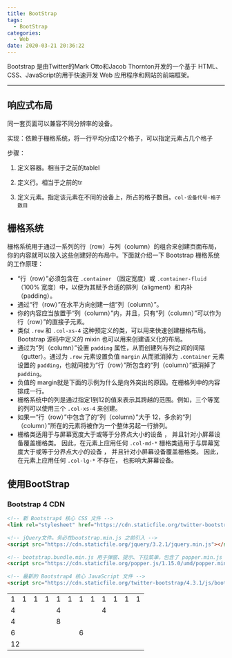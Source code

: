 ```yaml
---
title: BootStrap
tags:
  - BootStrap
categories:
  - Web
date: 2020-03-21 20:36:22
---
```



Bootstrap 是由Twitter的Mark Otto和Jacob Thornton开发的一个基于 HTML、CSS、JavaScript的用于快速开发 Web 应用程序和网站的前端框架。

---

## 响应式布局

同一套页面可以兼容不同分辨率的设备。

实现：依赖于栅格系统，将一行平均分成12个格子，可以指定元素占几个格子

步骤：

1. 定义容器。相当于之前的tableI

2. 定义行。相当于之前的tr

3. 定义元素。指定该元素在不同的设备上，所占的格子数目。`col-设备代号-格子数目`

## 栅格系统

栅格系统用于通过一系列的行（row）与列（column）的组合来创建页面布局，你的内容就可以放入这些创建好的布局中。下面就介绍一下 Bootstrap 栅格系统的工作原理：

- “行（row）”必须包含在 `.container` （固定宽度）或 `.container-fluid` （100% 宽度）中，以便为其赋予合适的排列（aligment）和内补（padding）。
- 通过“行（row）”在水平方向创建一组“列（column）”。
- 你的内容应当放置于“列（column）”内，并且，只有“列（column）”可以作为行（row）”的直接子元素。
- 类似 `.row` 和 `.col-xs-4` 这种预定义的类，可以用来快速创建栅格布局。Bootstrap 源码中定义的 mixin 也可以用来创建语义化的布局。
- 通过为“列（column）”设置 `padding` 属性，从而创建列与列之间的间隔（gutter）。通过为 `.row` 元素设置负值 `margin` 从而抵消掉为 `.container` 元素设置的 `padding`，也就间接为“行（row）”所包含的“列（column）”抵消掉了`padding`。
- 负值的 margin就是下面的示例为什么是向外突出的原因。在栅格列中的内容排成一行。
- 栅格系统中的列是通过指定1到12的值来表示其跨越的范围。例如，三个等宽的列可以使用三个 `.col-xs-4` 来创建。
- 如果一“行（row）”中包含了的“列（column）”大于 12，多余的“列（column）”所在的元素将被作为一个整体另起一行排列。
- 栅格类适用于与屏幕宽度大于或等于分界点大小的设备 ， 并且针对小屏幕设备覆盖栅格类。 因此，在元素上应用任何 `.col-md-*` 栅格类适用于与屏幕宽度大于或等于分界点大小的设备 ， 并且针对小屏幕设备覆盖栅格类。 因此，在元素上应用任何 `.col-lg-*` 不存在， 也影响大屏幕设备。

## 使用BootStrap

### Bootstrap 4 CDN

```html
<!-- 新 Bootstrap4 核心 CSS 文件 -->
<link rel="stylesheet" href="https://cdn.staticfile.org/twitter-bootstrap/4.3.1/css/bootstrap.min.css">
 
<!-- jQuery文件。务必在bootstrap.min.js 之前引入 -->
<script src="https://cdn.staticfile.org/jquery/3.2.1/jquery.min.js"></script>
 
<!-- bootstrap.bundle.min.js 用于弹窗、提示、下拉菜单，包含了 popper.min.js -->
<script src="https://cdn.staticfile.org/popper.js/1.15.0/umd/popper.min.js"></script>
 
<!-- 最新的 Bootstrap4 核心 JavaScript 文件 -->
<script src="https://cdn.staticfile.org/twitter-bootstrap/4.3.1/js/bootstrap.min.js"></script>
```

<table class="grid" cellspacing="0">
<tbody><tr>
  <td width="8.33%" >1</td>
  <td width="8.33%">1</td>		
  <td width="8.33%">1</td>
  <td width="8.33%">1</td>
  <td width="8.33%">1</td>		
  <td width="8.33%">1</td>
  <td width="8.33%">1</td>
  <td width="8.33%">1</td>		
  <td width="8.33%">1</td>
  <td width="8.33%">1</td>
  <td width="8.33%">1</td>		
  <td width="8.33%">1</td>
</tr>
<tr>
  <td colspan="4">4</td>
  <td colspan="4">4</td>		
  <td colspan="4">4</td>
</tr>
<tr>
  <td colspan="4">4</td>
  <td colspan="8">8</td>		
</tr>
<tr>
  <td colspan="6">6</td>
  <td colspan="6">6</td>		
</tr>
<tr>
  <td colspan="12">12</td>
</tr>
</tbody></table>
